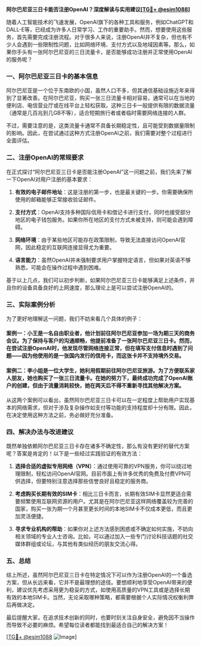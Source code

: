 **阿尔巴尼亚三日卡能否注册OpenAI？深度解读与实用建议[[TG💪+ @esim1088](https://t.me/s/esim1088)]**

随着人工智能技术的飞速发展，OpenAI旗下的各种工具和服务，例如ChatGPT和DALL-E等，已经成为许多人日常学习、工作的重要助手。然而，想要使用这些服务，首先需要完成注册流程。对于很多人来说，注册OpenAI并不复杂，但也有不少人会遇到一些限制性问题，比如网络环境、支付方式以及地域因素等。那么，如果你手头有一张阿尔巴尼亚的三日流量卡，是否能够成功注册并正常使用OpenAI的服务呢？

### 一、阿尔巴尼亚三日卡的基本信息

阿尔巴尼亚是一个位于东南欧的小国，虽然人口不多，但其通信基础设施近年来得到了显著改善。在阿尔巴尼亚，购买一张三日流量卡相对容易，通常可以在当地的便利店、电信营业厅或在线平台上轻松获取。这种三日卡一般提供有限的数据流量（通常是几百兆到几GB不等），适合短期旅行者或者临时需要网络连接的人群。

不过，需要注意的是，这类流量卡通常不具备长期稳定性，且可能受到数据量限制的影响。因此，在尝试通过这种方式注册OpenAI之前，我们需要对整个过程进行全面评估。

### 二、注册OpenAI的常规要求

在正式探讨“阿尔巴尼亚三日卡是否能注册OpenAI”这一问题之前，我们先来了解一下OpenAI对用户注册的基本要求：

1. **有效的电子邮件地址**：这是注册的第一步，也是最关键的一步。你需要确保所使用的邮箱能够正常接收验证邮件。
   
2. **支付方式**：OpenAI支持多种国际信用卡和借记卡进行支付，同时也接受部分地区的电子钱包服务。如果你所在地区的支付方式未被支持，则可能会遇到障碍。

3. **网络环境**：由于某些地区可能存在政策限制，导致无法直接访问OpenAI官网，因此稳定的互联网连接显得尤为重要。

4. **语言能力**：虽然OpenAI并未强制要求用户掌握特定语言，但如果对英语不够熟悉，可能会在操作过程中遇到困难。

基于以上几点，我们可以初步判断，如果阿尔巴尼亚三日卡能够满足上述条件，并且你的设备具备良好的上网速度，那么理论上是可以尝试注册OpenAI的。

### 三、实际案例分析

为了更好地理解这一问题，我们不妨来看几个具体的例子：

#### 案例一：小王是一名自由职业者，他计划前往阿尔巴尼亚参加一场为期三天的商务会议。为了保持与客户的沟通顺畅，他提前准备了一张阿尔巴尼亚三日卡。然而，在尝试注册OpenAI时，他发现尽管网络连接正常，但在填写支付信息时遇到了问题——因为他使用的是一张国内发行的信用卡，而这张卡并不支持境外交易。

#### 案例二：李小姐是一位大学生，她利用假期前往阿尔巴尼亚旅游。为了方便联系家人朋友，她也购买了一张三日流量卡。在她的努力下，最终成功完成了OpenAI账户的创建，但由于流量消耗较快，她在两天后不得不重新寻找其他解决方案。

从这两个案例可以看出，虽然阿尔巴尼亚三日卡可以在一定程度上帮助用户实现基本的网络需求，但对于涉及复杂操作如支付等功能的支持程度却十分有限。因此，在决定使用这种方法之前，务必做好充分准备。

### 四、解决办法与改进建议

既然单独依赖阿尔巴尼亚三日卡存在诸多不确定性，那么有没有更好的替代方案呢？答案是肯定的！以下是一些经过实践验证的有效方法：

1. **选择合适的虚拟专用网络（VPN）**：通过使用可靠的VPN服务，你可以绕过地理限制，轻松访问OpenAI官网。目前市面上有许多优秀的免费及付费VPN可供选择，但要特别注意选择那些信誉良好且稳定的服务商。

2. **考虑购买长期有效的SIM卡**：相比三日卡而言，长期有效SIM卡显然更适合需要频繁使用互联网资源的用户。尤其是在阿尔巴尼亚这样网络覆盖较为完善的国家，购买一张为期一个月甚至更长时间的本地SIM卡不仅成本更低，而且更加灵活便捷。

3. **寻求专业机构的帮助**：如果你对上述方法感到困惑或不确定如何实施，不妨向相关领域的专业人士咨询。比如，可以通过加入一些专门讨论科技话题的社交媒体群组或论坛，与其他有类似经历的朋友交流心得。

### 五、总结

综上所述，虽然阿尔巴尼亚三日卡在特定情况下可以作为注册OpenAI的一个备选方案，但从长远来看，它并不是最理想的途径。要想顺利地享受OpenAI带来的便利，建议优先考虑采用更为稳妥的方式，如使用高质量的VPN工具或是选择长期有效的本地SIM卡。当然，无论采取哪种策略，都需要根据个人实际情况权衡利弊后再做决定。

最后提醒大家，在追求技术创新的同时，也要时刻关注自身安全，避免因不当操作而导致不必要的麻烦。希望每位读者都能找到最适合自己的解决方案！

[[TG💪+ @esim1088](https://t.me/s/esim1088) ![Image](https://i.postimg.cc/4NQfJmqS/Snipaste-2025-05-13-00-14-12.png)]